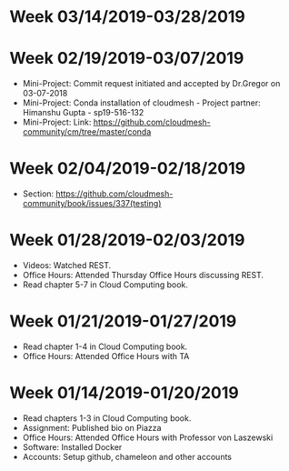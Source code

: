 # Week 03/14/2019-03/28/2019

# Week 02/19/2019-03/07/2019
* Mini-Project: Commit request initiated and accepted by Dr.Gregor on 03-07-2018
* Mini-Project: Conda installation of cloudmesh - Project partner: Himanshu Gupta - sp19-516-132
* Mini-Project: Link: https://github.com/cloudmesh-community/cm/tree/master/conda


# Week 02/04/2019-02/18/2019
* Section: https://github.com/cloudmesh-community/book/issues/337(testing)

# Week 01/28/2019-02/03/2019

* Videos: Watched REST.
* Office Hours: Attended Thursday Office Hours discussing REST.
* Read chapter 5-7 in Cloud Computing book.

# Week 01/21/2019-01/27/2019

* Read chapter 1-4 in Cloud Computing book.
* Office Hours: Attended Office Hours with TA

# Week 01/14/2019-01/20/2019

* Read chapters 1-3 in Cloud Computing book.
* Assignment: Published bio on Piazza
* Office Hours: Attended Office Hours with Professor von Laszewski
* Software: Installed Docker
* Accounts: Setup github, chameleon and other accounts

